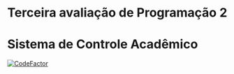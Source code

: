 # Terceira avaliação de Programação 2
# Sistema de Controle Acadêmico
[![CodeFactor](https://www.codefactor.io/repository/github/mrh3nry/sistemacontroleacademicohumilde/badge/master)](https://www.codefactor.io/repository/github/mrh3nry/sistemacontroleacademicohumilde/overview/master)
